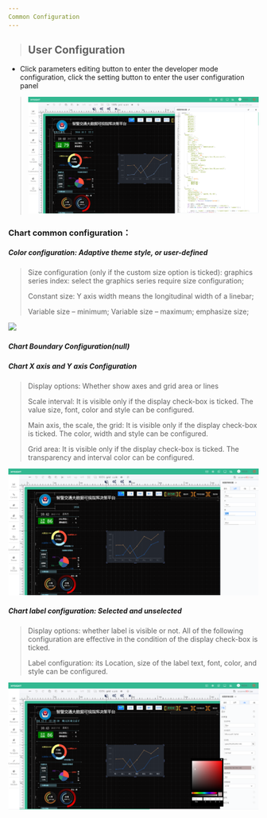 ```yaml
---
Common Configuration
---
```



> ## User Configuration

* Click parameters editing button to enter the developer mode configuration, click the setting button to enter the user configuration panel

> ![](/assets/lineBar01.png)

### Chart common configuration：

##### Color configuration: Adaptive theme style, or user-defined

> Size configuration \(only if the custom size option is ticked\): graphics series index: select the graphics series require size configuration;
>
> Constant size: Y axis width means the longitudinal width of a linebar;
>
> Variable size – minimum; Variable size – maximum; emphasize size;

![](/assets/lineBar02.jpg)

##### Chart Boundary Configuration\(null\)

##### 

##### Chart X axis and Y axis Configuration

> Display options: Whether show axes and grid area or lines
>
> Scale interval: It is visible only if the display check-box is ticked. The value size, font, color and style can be configured.
>
> Main axis, the scale, the grid: It is visible only if the display check-box is ticked. The color, width and style can be configured.
>
> Grid area: It is visible only if the display check-box is ticked. The transparency and interval color can be configured.

![](/assets/lineBar03.png)

##### Chart label configuration: Selected and unselected

> Display options: whether label is visible or not. All of the following configuration are effective in the condition of the display check-box is ticked.
>
> Label configuration: its Location, size of the label text, font, color, and style can be configured.

![](/assets/lineBar04.png)

